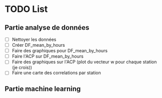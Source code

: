 # TODO List

## Partie analyse de données 

- [ ] Nettoyer les données
- [ ] Créer DF_mean_by_hours
- [ ] Faire des graphiques pour DF_mean_by_hours
- [ ] Faire l'ACP sur DF_mean_by_hours
- [ ] Faire des graphiques sur l'ACP (plot du vecteur w pour chaque station (je crois))
- [ ] Faire une carte des correlations par station

## Partie machine learning